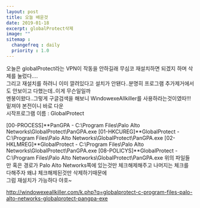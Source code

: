 ```yaml
---
layout: post
title: 오늘 배운것
date: 2019-01-18
excerpt: globalProtect삭제
image: ""
sitemap :
  changefreq : daily
  priority : 1.0
---
```


<div>
  <p>
    오늘은 globalProtect라는 VPN이 작동을 안하길래 무심코 재설치하면 되겠지 하며 삭제를 눌렀다....<br/>
    그리고 재설치를 하려니 이미 깔려있다고 설치가 안됀다..분명히 프로그램 추가제거에서도 안보이고 다했는데..이게 무슨일일까<br/>
    멘붕이왔다..그렇게 구글검색을 해보니 WindowexeAllkiller를 사용하라는것이였따!!!밑져야 본전이니 바로 다운<br/>
    시작프로그램 이름 : GlobalProtect 

  [00-PROCESS]**PanGPA - C:\Program Files\Palo Alto Networks\GlobalProtect\PanGPA.exe
  [01-HKCUREG]**GlobalProtect - C:\Program Files\Palo Alto Networks\GlobalProtect\PanGPA.exe
  [02-HKLMREG]**GlobalProtect - C:\Program Files\Palo Alto Networks\GlobalProtect\PanGPA.exe
  [08-POLICYS]**GlobalProtect - C:\Program Files\Palo Alto Networks\GlobalProtect\PanGPA.exe
  위의 파일들만 혹은 경로가 Palo Alto Networks쪽에 있는것만 체크해제해주고 나머지는 체크를 다해주자 왜냐 체크해제된것만 삭제하기때문에<br/>
  그럼 재설치가 가능하다 야호~
  
  
  </p>
  
  <a href="http://windowexeallkiller.com/k.php?q=globalprotect-c-program-files-palo-alto-networks-globalprotect-pangpa-exe">
  http://windowexeallkiller.com/k.php?q=globalprotect-c-program-files-palo-alto-networks-globalprotect-pangpa-exe</a>
</div>
